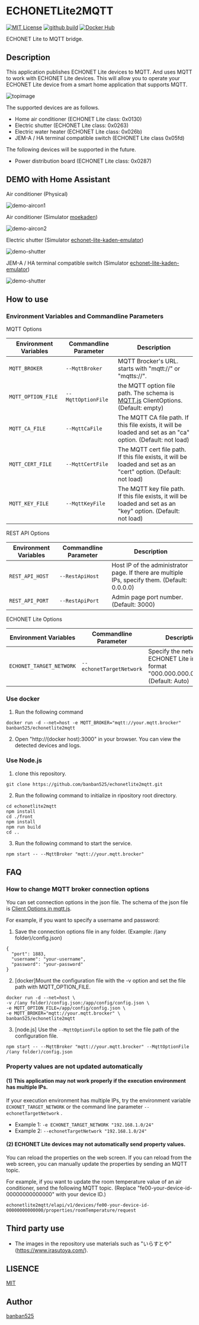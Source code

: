 # ECHONETLite2MQTT

[![MIT License](https://img.shields.io/github/license/banban525/echonetlite2mqtt)](LICENSE)
[![github build](https://img.shields.io/github/workflow/status/banban525/echonetlite2mqtt/Build%20and%20Publish%20Docker)](https://github.com/banban525/echonetlite2mqtt/actions/workflows/action.yml)
[![Docker Hub](https://img.shields.io/docker/pulls/banban525/echonetlite2mqtt)](https://hub.docker.com/r/banban525/echonetlite2mqtt)

ECHONET Lite to MQTT bridge.

## Description


This application publishes ECHONET Lite devices to MQTT.
And uses MQTT to work with ECHONET Lite devices.
This will allow you to operate your ECHONET Lite device from a smart home application that supports MQTT.

![topimage](example/topimage.jpg)


The supported devices are as follows.

* Home air conditioner (ECHONET Lite class: 0x0130)
* Electric shutter (ECHONET Lite class: 0x0263)
* Electric water heater (ECHONET Lite class: 0x026b)
* JEM-A / HA terminal compatible switch (ECHONET Lite class 0x05fd)

The following devices will be supported in the future.

* Power distribution board (ECHONET Lite class: 0x0287)

## DEMO with Home Assistant

Air conditioner (Physical)

![demo-aircon1](example/demo1.gif)

Air conditioner (Simulator [moekaden](https://github.com/SonyCSL/MoekadenRoom))

![demo-aircon2](example/demo2.gif)

Electric shutter (Simulator [echonet-lite-kaden-emulator](https://github.com/banban525/echonet-lite-kaden-emulator))

![demo-shutter](example/demo3.gif)

JEM-A / HA terminal compatible switch (Simulator [echonet-lite-kaden-emulator](https://github.com/banban525/echonet-lite-kaden-emulator))

![demo-shutter](example/demo4.gif)

## How to use

### Environment Variables and Commandline Parameters

MQTT Options

|  Environment Variables | Commandline Parameter | Description |
| ------------------     | --------------------- | ----------- |
|  `MQTT_BROKER`       | `--MqttBroker`     | MQTT Brocker's URL. starts with "mqtt://" or "mqtts://".  |
|  `MQTT_OPTION_FILE`  | `--MqttOptionFile` | the MQTT option file path. The schema is [MQTT.js](https://github.com/mqttjs/MQTT.js) ClientOptions. (Default: empty)  |
|  `MQTT_CA_FILE`      | `--MqttCaFile`     | The MQTT CA file path. If this file exists, it will be loaded and set as an "ca" option. (Default: not load)  |
|  `MQTT_CERT_FILE`    | `--MqttCertFile`   | The MQTT cert file path. If this file exists, it will be loaded and set as an "cert" option. (Default: not load)  |
|  `MQTT_KEY_FILE`     | `--MqttKeyFile`    |  The MQTT key file path. If this file exists, it will be loaded and set as an "key" option. (Default: not load)  |



REST API Options

|  Environment Variables | Commandline Parameter | Description |
| ------------------     | --------------------- | ----------- |
| `REST_API_HOST` | `--RestApiHost` | Host IP of the administrator page. If there are multiple IPs, specify them. (Default: 0.0.0.0) |
| `REST_API_PORT` | `--RestApiPort` | Admin page port number. (Default: 3000) |


ECHONET Lite Options

|  Environment Variables | Commandline Parameter | Description |
| ------------------     | --------------------- | ----------- |
| `ECHONET_TARGET_NETWORK` | `--echonetTargetNetwork` | Specify the network for ECHONET Lite in the format "000.000.000.000/00". (Default: Auto) |


### Use docker

1. Run the following command
```
docker run -d --net=host -e MQTT_BROKER="mqtt://your.mqtt.brocker" banban525/echonetlite2mqtt 
```
2. Open "http://(docker host):3000" in your browser. You can view the detected devices and logs.


### Use Node.js

1. clone this repository.

```
git clone https://github.com/banban525/echonetlite2mqtt.git
```

2. Run the following command to initialize in ripository root directory.

```
cd echonetlite2mqtt
npm install
cd ./front
npm install
npm run build
cd ..
```

3. Run the following command to start the service.

```
npm start -- --MqttBroker "mqtt://your.mqtt.brocker"
```

## FAQ

### How to change MQTT broker connection options

You can set connection options in the json file.
The schema of the json file is [Client Options in mqtt.js](https://github.com/mqttjs/MQTT.js#client).

For example, if you want to specify a username and password:

1. Save the connection options file in any folder. (Example: /(any folder)/config.json)

```
{
  "port": 1883,
  "username": "your-username",
  "password": "your-password"
}
```

2. [docker]Mount the configuration file with the -v option and set the file path with MQTT_OPTION_FILE.

```shell:commandline
docker run -d --net=host \ 
-v /(any folder)/config.json:/app/config/config.json \
-e MQTT_OPTION_FILE=/app/config/config.json \
-e MQTT_BROKER="mqtt://your.mqtt.brocker" \
banban525/echonetlite2mqtt
```

3. [node.js] Use the `--MqttOptionFile` option to set the file path of the configuration file.

```
npm start -- --MqttBroker "mqtt://your.mqtt.brocker" --MqttOptionFile /(any folder)/config.json
```

### Property values are not updated automatically

#### (1) This application may not work properly if the execution environment has multiple IPs.

If your execution environment has multiple IPs, try the environment variable `ECHONET_TARGET_NETWORK` or the command line parameter `--echonetTargetNetwork` .
* Example 1: `-e ECHONET_TARGET_NETWORK "192.168.1.0/24" `
* Example 2: `--echonetTargetNetwork "192.168.1.0/24"`

#### (2) ECHONET Lite devices may not automatically send property values.

You can reload the properties on the web screen.
If you can reload from the web screen, you can manually update the properties by sending an MQTT topic.

For example, if you want to update the room temperature value of an air conditioner, send the following MQTT topic.
(Replace "fe00-your-device-id-00000000000000" with your device ID.)
```
echonetlite2mqtt/elapi/v1/devices/fe00-your-device-id-00000000000000/properties/roomTemperature/request
```

## Third party use

* The images in the repository use materials such as "いらすとや" (https://www.irasutoya.com/).

## LISENCE

[MIT](LICENSE)

## Author

[banban525](https://github.com/banban525)

